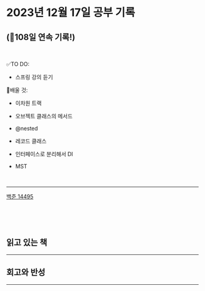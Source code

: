 # 2023년 12월 17일 공부 기록 
## (🚀108일 연속 기록!)

<br>

✅TO DO: 

- 스프링 강의 듣기

💭배울 것:

- 이차원 트랙
- 오브젝트 클래스의 메서드
- @nested
- 레코드 클래스
- 인터페이스로 분리해서 DI


- MST

<br>

---

[백준 14495](..%2F..%2F..%2FAlgorithm%2FSolvedProblem%2FDP%2F%EC%8B%A4%EB%B2%84%2F14495%2F14495.md)



<br><br><br>

## 읽고 있는 책

---





## 회고와 반성

---
